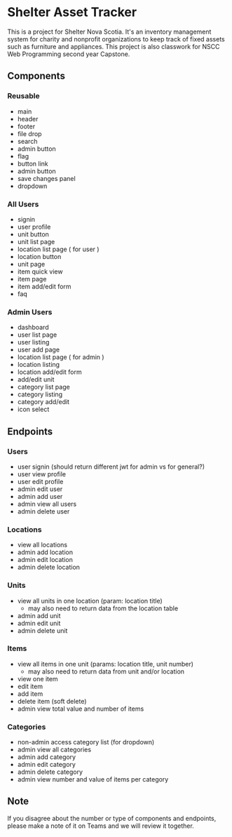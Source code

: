 # Shelter Asset Tracker

This is a project for Shelter Nova Scotia. It's an inventory management system for charity and nonprofit organizations to keep track of fixed assets such as furniture and appliances. This project is also classwork for NSCC Web Programming second year Capstone.

## Components

### Reusable
- main
- header
- footer
- file drop
- search
- admin button
- flag
- button link
- admin button
- save changes panel
- dropdown

### All Users
- signin
- user profile
- unit button
- unit list page
- location list page ( for user )
- location button
- unit page
- item quick view
- item page
- item add/edit form
- faq

### Admin Users
- dashboard
- user list page
- user listing
- user add page
- location list page ( for admin )
- location listing
- location add/edit form
- add/edit unit
- category list page
- category listing
- category add/edit
- icon select

## Endpoints

### Users
- user signin (should return different jwt for admin vs for general?)
- user view profile
- user edit profile
- admin edit user
- admin add user
- admin view all users
- admin delete user

### Locations
- view all locations
- admin add location
- admin edit location
- admin delete location

### Units
- view all units in one location (param: location title)
    - may also need to return data from the location table
- admin add unit
- admin edit unit
- admin delete unit

### Items
- view all items in one unit (params: location title, unit number)
    - may also need to return data from unit and/or location
- view one item
- edit item
- add item
- delete item (soft delete)
- admin view total value and number of items

### Categories
- non-admin access category list (for dropdown)
- admin view all categories
- admin add category
- admin edit category
- admin delete category
- admin view number and value of items per category

## Note

If you disagree about the number or type of components and endpoints, please make a note of it on Teams and we will review it together.